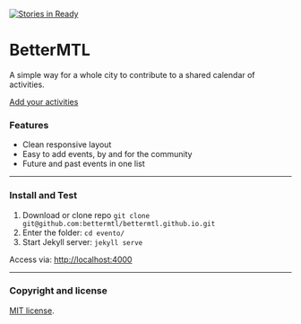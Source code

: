 
[![Stories in Ready](https://badge.waffle.io/bettermtl/bettermtl.github.io.png?label=Ready)](https://waffle.io/tomboy-notes/tomboy.ios)

# BetterMTL

A simple way for a whole city to contribute to a shared calendar of activities.

[Add your activities](http://bettermtl.github.io/about/)


### Features
* Clean responsive layout
* Easy to add events, by and for the community
* Future and past events in one list

---

### Install and Test
1. Download or clone repo `git clone git@github.com:bettermtl/bettermtl.github.io.git`
2. Enter the folder: `cd evento/`
4. Start Jekyll server: `jekyll serve`

Access via: [http://localhost:4000](http://localhost:4000)

---

### Copyright and license

[MIT license](/LICENSE).
